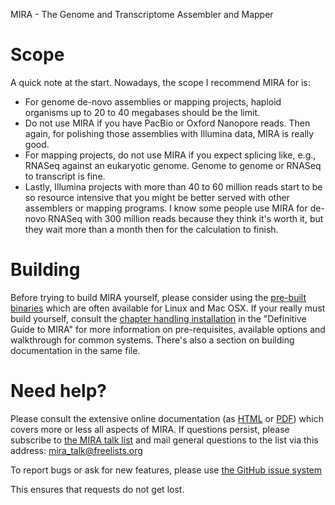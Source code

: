 MIRA - The Genome and Transcriptome Assembler and Mapper

# Scope

A quick note at the start. Nowadays, the scope I recommend MIRA
for is:

- For genome de-novo assemblies or mapping projects, haploid organisms up
  to 20 to 40 megabases should be the limit.
- Do not use MIRA if you have PacBio or Oxford Nanopore reads. Then again,
  for polishing those assemblies with Illumina data, MIRA is really good.
- For mapping projects, do not use MIRA if you expect splicing like, e.g.,
  RNASeq against an eukaryotic genome. Genome to genome or RNASeq to
  transcript is fine.
- Lastly, Illumina projects with more than 40 to 60 million reads start to
  be so resource intensive that you might be better served with other
  assemblers or mapping programs. I know some people use MIRA for de-novo
  RNASeq with 300 million reads because they think it's worth it, but they
  wait more than a month then for the calculation to finish.

# Building

Before trying to build MIRA yourself, please consider using the [pre-built
binaries](https://github.com/bachev/mira/releases) which are often available
for Linux and Mac OSX. If your really must build yourself, consult the
[chapter handling
installation](http://mira-assembler.sourceforge.net/docs/DefinitiveGuideToMIRA.html#chap_installation)
in the "Definitive Guide to MIRA" for more information on pre-requisites,
available options and walkthrough for common systems. There's also a section
on building documentation in the same file.

# Need help?

Please consult the extensive online documentation (as
[HTML](http://mira-assembler.sourceforge.net/docs/DefinitiveGuideToMIRA.html)
or
[PDF](http://mira-assembler.sourceforge.net/docs/DefinitiveGuideToMIRA.pdf))
which covers more or less all aspects of MIRA. If questions persist, please
subscribe to [the MIRA talk list](https://www.freelists.org/list/mira_talk)
and mail general questions to the list via this address:
  mira_talk@freelists.org

To report bugs or ask for new features, please use
 [the GitHub issue system](https://github.com/bachev/mira/issues)

This ensures that requests do not get lost.
